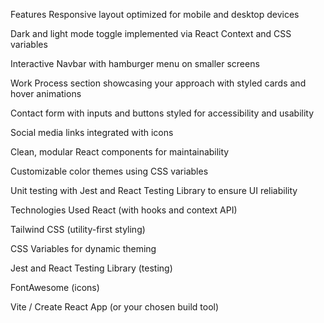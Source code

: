 Features
Responsive layout optimized for mobile and desktop devices

Dark and light mode toggle implemented via React Context and CSS variables

Interactive Navbar with hamburger menu on smaller screens

Work Process section showcasing your approach with styled cards and hover animations

Contact form with inputs and buttons styled for accessibility and usability

Social media links integrated with icons

Clean, modular React components for maintainability

Customizable color themes using CSS variables

Unit testing with Jest and React Testing Library to ensure UI reliability

Technologies Used
React (with hooks and context API)

Tailwind CSS (utility-first styling)

CSS Variables for dynamic theming

Jest and React Testing Library (testing)

FontAwesome (icons)

Vite / Create React App (or your chosen build tool)
